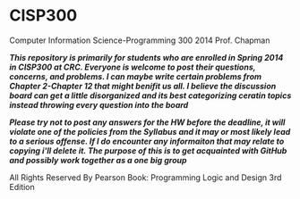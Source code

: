 CISP300 
=======

Computer Information Science-Programming 300 2014 Prof. Chapman

***This repository is primarily for students who are enrolled in Spring 2014 in CISP300 at CRC.  Everyone is welcome to post their questions, concerns, and problems. I can maybe write certain problems from Chapter 2-Chapter 12 that might benifit us all. I believe the discussion board can get a little disorganized and its best categorizing ceratin topics instead throwing every question into the board***

***Please try not to post any answers for the HW before the deadline, it will violate one of the policies from the Syllabus and it may or most likely lead to a serious offense. If I do encounter any informaiton that may relate to copying i'll delete it.  The purpose of this is to get acquainted with GitHub and possibly work together as a one big group***

All Rights Reserved By Pearson
Book: Programming Logic and Design 3rd Edition 
